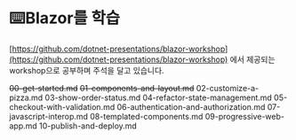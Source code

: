 # ⌨️Blazor를 학습
  
  [https://github.com/dotnet-presentations/blazor-workshop](https://github.com/dotnet-presentations/blazor-workshop) 에서 제공되는 workshop으로 공부하며 주석을 달고 있습니다.
    
~~00-get-started.md~~ 
~~01-components-and-layout.md~~ 
02-customize-a-pizza.md 
03-show-order-status.md 
04-refactor-state-management.md 
05-checkout-with-validation.md 
06-authentication-and-authorization.md 
07-javascript-interop.md 
08-templated-components.md 
09-progressive-web-app.md 
10-publish-and-deploy.md 
